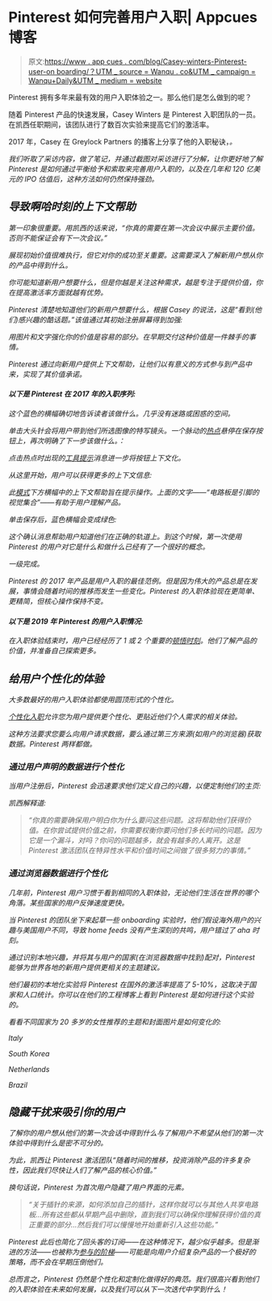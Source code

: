 # Pinterest 如何完善用户入职| Appcues 博客

> 原文:[https://www . app cues . com/blog/Casey-winters-Pinterest-user-on boarding/？UTM _ source = Wanqu . co&UTM _ campaign = Wanqu+Daily&UTM _ medium = website](https://www.appcues.com/blog/casey-winters-pinterest-user-onboarding/?utm_source=wanqu.co&utm_campaign=Wanqu+Daily&utm_medium=website)

Pinterest 拥有多年来最有效的用户入职体验之一。那么他们是怎么做到的呢？

随着 Pinterest 产品的快速发展，Casey Winters 是 Pinterest 入职团队的一员。在凯西任职期间，该团队进行了数百次实验来提高它们的激活率。

2017 年，Casey 在 Greylock Partners 的播客上分享了他的入职秘诀，[](https://soundcloud.com/greylock-partners/greymatter-scaling-users-products-and-growth-teams-with-casey-winters)*。*

*我们听取了采访内容，做了笔记，并通过截图对采访进行了分解，让你更好地了解 Pinterest 是如何通过平衡给予和索取来完善用户入职的，以及在几年和 120 亿美元的 IPO 估值后，这种方法如何仍然保持强劲。*

## *导致啊哈时刻的上下文帮助*

*第一印象很重要。用凯西的话来说，“你真的需要在第一次会议中展示主要价值。否则不能保证会有下一次会议。”*

*展现初始价值很难执行，但它对你的成功至关重要。这需要深入了解新用户想从你的产品中得到什么。*

*你可能知道新用户想要什么，但是你越是关注这种需求，越是专注于提供价值，你在提高激活率方面就越有优势。*

*Pinterest 清楚地知道他们的新用户想要什么，根据 Casey 的说法，这是“看到(他们)感兴趣的酷话题。”该值通过其初始注册屏幕得到加强:*



*用图片和文字强化你的价值是容易的部分。在早期交付这种价值是一件棘手的事情。*

*Pinterest 通过向新用户提供上下文帮助，让他们以有意义的方式参与到产品中来，实现了其价值承诺。*

#### *以下是 Pinterest 在 2017 年的入职序列:*

*这个蓝色的横幅确切地告诉读者该做什么。几乎没有迷路或困惑的空间。*



*单击大头针会将用户带到他们所选图像的特写镜头。一个脉动的[热点](https://www.appcues.com/ui-patterns/hotspots)悬停在保存按钮上，再次明确了下一步该做什么。：*



*点击热点时出现的[工具提示](https://www.appcues.com/ui-patterns/tooltips)消息进一步将按钮上下文化。*



*从这里开始，用户可以获得更多的上下文信息:*



*此[模式](https://www.appcues.com/ui-patterns/modals)下方横幅中的上下文帮助旨在提示操作。上面的文字——“电路板是引脚的视觉集合”——有助于用户理解产品。*

*单击保存后，蓝色横幅会变成绿色:*



*这个确认消息帮助用户知道他们在正确的轨道上。到这个时候，第一次使用 Pinterest 的用户对它是什么和做什么已经有了一个很好的概念。*

*一级完成。*

*Pinterest 的 2017 年产品是用户入职的最佳范例。但是因为伟大的产品总是在发展，事情会随着时间的推移而发生一些变化。Pinterest 的入职体验现在更简单、更精简，但核心操作保持不变。*

#### *以下是 2019 年 Pinterest 的用户入职情况:*









*在入职体验结束时，用户已经经历了 1 或 2 个重要的[顿悟时刻](https://www.appcues.com/blog/aha-moment-guide)。他们了解产品的价值，并准备自己探索更多。*

## *给用户个性化的体验*

*大多数最好的用户入职体验都使用圆顶形式的个性化。*

*[个性化入职](https://www.appcues.com/blog/personalizing-user-onboarding)允许您为用户提供更个性化、更贴近他们个人需求的相关体验。*

*这种方法要求您要么向用户请求数据，要么通过第三方来源(如用户的浏览器)获取数据。Pinterest 两样都做。*

### *通过用户声明的数据进行个性化*

*当用户注册后，Pinterest 会迅速要求他们定义自己的兴趣，以便定制他们的主页:*



*凯西解释道:*

> *“你真的需要确保用户明白你为什么要问这些问题。这将帮助他们获得价值。在你尝试提供价值之前，你需要权衡你要问他们多长时间的问题。因为它是一个漏斗，对吗？你问的问题越多，就会有越多的人离开。这是 Pinterest 激活团队在特异性水平和价值时间之间做了很多努力的事情。”*

### *通过浏览器数据进行个性化*

*几年前，Pinterest 用户习惯于看到相同的入职体验，无论他们生活在世界的哪个角落。某些国家的用户反弹速度更快。*

*当 Pinterest 的团队坐下来起草一些 onboarding 实验时，他们假设海外用户的兴趣与美国用户不同，导致 home feeds 没有产生深刻的共鸣，用户错过了 aha 时刻。*

*通过识别本地兴趣，并将其与用户的国家(在浏览器数据中找到)配对，Pinterest 能够为世界各地的新用户提供更相关的主题建议。*

*他们最初的本地化实验将 Pinterest 在国外的激活率提高了 5-10%，这取决于国家和人口统计。你可以在他们的工程博客上看到 Pinterest 是如何进行这个实验的。*

*看看不同国家为 20 多岁的女性推荐的主题和封面图片是如何变化的:*



*Italy*





*South Korea*





*Netherlands*





*Brazil*



## *隐藏干扰来吸引你的用户*

*了解你的用户想从他们的第一次会话中得到什么与了解用户不希望从他们的第一次体验中得到什么是密不可分的。*

*为此，凯西让 Pinterest 激活团队“随着时间的推移，投资消除产品的许多复杂性，因此我们尽快让人们了解产品的核心价值。”*

*换句话说，Pinterest 为首次用户隐藏了用户界面的元素。*

> *“关于插针的来源，如何添加自己的插针，这样你就可以与其他人共享电路板...所有这些都从早期产品中删除，直到我们可以确保你理解获得价值的真正重要的部分...然后我们可以慢慢地开始重新引入这些功能。”*

*Pinterest 此后也简化了回头客的订阅——在这种情况下，越少似乎越多。但是渐进的方法——也被称为[参与的阶梯](https://medium.com/@joshelman/building-your-growth-model-and-ladder-of-engagement-3b3a18f2d1a8)——可能是向用户介绍复杂产品的一个极好的策略，而不会在早期压倒他们。*

*总而言之，Pinterest 仍然是个性化和定制化做得好的典范。我们很高兴看到他们的入职体验在未来如何发展，以及我们可以从下一次迭代中学到什么！*

*‍*





















